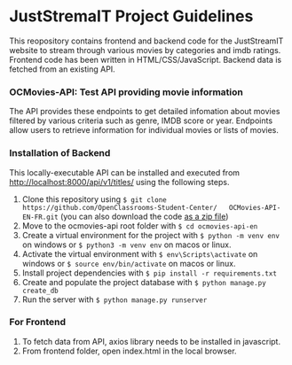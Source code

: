 # JustStremaIT Project Guidelines

This reopository contains frontend and backend code for the JustStreamIT website to stream through various movies by categories and imdb ratings.
Frontend code has been written in HTML/CSS/JavaScript.
Backend data is fetched from an existing API.

### OCMovies-API: Test API providing movie information

The API provides these endpoints to get detailed infomation about movies filtered by
various criteria such as genre, IMDB score or year. Endpoints allow users to retrieve
information for individual movies or lists of movies.

### Installation of Backend

This locally-executable API can be installed and executed from [http://localhost:8000/api/v1/titles/](http://localhost:8000/api/v1/titles/) using the following steps.

1. Clone this repository using `$ git clone https://github.com/OpenClassrooms-Student-Center/   OCMovies-API-EN-FR.git` (you can also download the code [as a zip file](https://github.com/OpenClassrooms-Student-Center/OCMovies-API-EN-FR/archive/refs/heads/master.zip))
2. Move to the ocmovies-api root folder with `$ cd ocmovies-api-en`
3. Create a virtual environment for the project with `$ python -m venv env` on windows or `$ python3 -m venv env` on macos or linux.
4. Activate the virtual environment with `$ env\Scripts\activate` on windows or `$ source env/bin/activate` on macos or linux.
5. Install project dependencies with `$ pip install -r requirements.txt`
6. Create and populate the project database with `$ python manage.py create_db`
7. Run the server with `$ python manage.py runserver`

### For Frontend

1. To fetch data from API, axios library needs to be installed in javascript. 
2. From frontend folder, open index.html in the local browser.